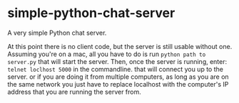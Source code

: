 # simple-python-chat-server
A very simple Python chat server. 

At this point there is no client code, but the server is still usable without one. Assuming you're on a mac, all you have to do is run `python path to server.py` that will start the server. Then, once the server is running, enter: `telnet loclhost 5000` in the commandline. that will connect you up to the server. or if you are doing it from multiple computers, as long as you are on the same network you just have to replace localhost with the computer's IP address that you are running the server from. 
